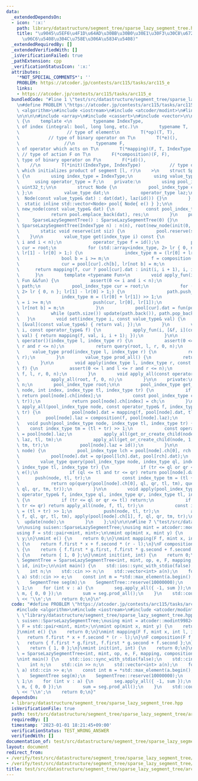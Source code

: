 ```yaml
---
data:
  _extendedDependsOn:
  - icon: ':x:'
    path: library/datastructure/segment_tree/sparse_lazy_segment_tree.hpp
    title: "\u9045\u5EF6\u4F1D\u64AD\u30BB\u30B0\u30E1\u30F3\u30C8\u6728 (\u6DFB\u5B57\
      \u96C6\u5408\u304C\u758E\u306A\u5834\u5408)"
  _extendedRequiredBy: []
  _extendedVerifiedWith: []
  _isVerificationFailed: true
  _pathExtension: cpp
  _verificationStatusIcon: ':x:'
  attributes:
    '*NOT_SPECIAL_COMMENTS*': ''
    PROBLEM: https://atcoder.jp/contests/arc115/tasks/arc115_e
    links:
    - https://atcoder.jp/contests/arc115/tasks/arc115_e
  bundledCode: "#line 1 \"test/src/datastructure/segment_tree/sparse_lazy_segment_tree/arc115_e.test.cpp\"\
    \n#define PROBLEM \"https://atcoder.jp/contests/arc115/tasks/arc115_e\"\n\n#include\
    \ <algorithm>\n#include <iostream>\n#include <atcoder/modint>\n#line 1 \"library/datastructure/segment_tree/sparse_lazy_segment_tree.hpp\"\
    \n\n\n\n#include <array>\n#include <cassert>\n#include <vector>\n\nnamespace suisen\
    \ {\n    template <\n        typename IndexType,                      // type\
    \ of index (integral: bool, long long, etc.)\n        typename T,            \
    \                  // type of element\n        T(*op)(T, T),                 \
    \           // type of binary operator on T\n        T(*e)(),                \
    \                 //\n        typename F,                              // type\
    \ of operator which acts on T\n        T(*mapping)(F, T, IndexType, IndexType),\
    \ // type of action F on T\n        F(*composition)(F, F),                   //\
    \ type of binary operator on F\n        F(*id)(),                            \
    \    //\n        T(*init)(IndexType, IndexType)           // type of function\
    \ which initializes product of segment [l, r)\n    >\n    struct SparseLazySegmentTree\
    \ {\n        using index_type = IndexType;\n        using value_type = T;\n  \
    \      using operator_type = F;\n    private:\n        using pool_index_type =\
    \ uint32_t;\n\n        struct Node {\n            pool_index_type ch[2]{ 0, 0\
    \ };\n            value_type dat;\n            operator_type laz;\n          \
    \  Node(const value_type& dat) : dat(dat), laz(id()) {}\n        };\n\n      \
    \  static inline std::vector<Node> pool{ Node{ e() } };\n\n        static pool_index_type\
    \ new_node(const value_type& dat) {\n            const pool_index_type res = pool.size();\n\
    \            return pool.emplace_back(dat), res;\n        }\n    public:\n   \
    \     SparseLazySegmentTree() : SparseLazySegmentTree(0) {}\n        explicit\
    \ SparseLazySegmentTree(IndexType n) : n(n), root(new_node(init(0, n))) {}\n\n\
    \        static void reserve(int siz) {\n            pool.reserve(siz);\n    \
    \    }\n\n        value_type get(index_type i) const {\n            assert(0 <=\
    \ i and i < n);\n            operator_type f = id();\n            pool_index_type\
    \ cur = root;\n            for (std::array<index_type, 2> lr { 0, n }; cur and\
    \ lr[1] - lr[0] > 1;) {\n                index_type m = (lr[0] + lr[1]) >> 1;\n\
    \                bool b = i >= m;\n                f = composition(f, pool[cur].laz);\n\
    \                cur = pool[cur].ch[b], lr[not b] = m;\n            }\n      \
    \      return mapping(f, cur ? pool[cur].dat : init(i, i + 1), i, i + 1);\n  \
    \      }\n        template <typename Fun>\n        void apply_fun(index_type i,\
    \ Fun &&fun) {\n            assert(0 <= i and i < n);\n            static std::vector<pool_index_type>\
    \ path;\n            pool_index_type cur = root;\n            for (std::array<index_type,\
    \ 2> lr { 0, n }; lr[1] - lr[0] > 1;) {\n                path.push_back(cur);\n\
    \                index_type m = (lr[0] + lr[1]) >> 1;\n                bool b\
    \ = i >= m;\n                push(cur, lr[0], lr[1]);\n                cur = pool[cur].ch[b],\
    \ lr[not b] = m;\n            }\n            pool[cur].dat = fun(pool[cur].dat);\n\
    \            while (path.size()) update(path.back()), path.pop_back();\n     \
    \   }\n        void set(index_type i, const value_type& val) {\n            apply_fun(i,\
    \ [&val](const value_type&) { return val; });\n        }\n        void apply(index_type\
    \ i, const operator_type& f) {\n            apply_fun(i, [&f, i](const value_type&\
    \ val) { return mapping(f, val, i, i + 1); });\n        }\n\n        value_type\
    \ operator()(index_type l, index_type r) {\n            assert(0 <= l and l <=\
    \ r and r <= n);\n            return query(root, l, r, 0, n);\n        }\n   \
    \     value_type prod(index_type l, index_type r) {\n            return (*this)(l,\
    \ r);\n        }\n        value_type prod_all() {\n            return pool[root].dat;\n\
    \        }\n\n        void apply(index_type l, index_type r, const operator_type&\
    \ f) {\n            assert(0 <= l and l <= r and r <= n);\n            apply(root,\
    \ f, l, r, 0, n);\n        }\n        void apply_all(const operator_type& f) {\n\
    \            apply_all(root, f, 0, n);\n        }\n\n    private:\n        index_type\
    \ n;\n        pool_index_type root;\n\n        pool_index_type get_or_create_child(pool_index_type\
    \ node, int index, index_type tl, index_type tr) {\n            if (pool[node].ch[index])\
    \ return pool[node].ch[index];\n            const pool_index_type ch = new_node(init(tl,\
    \ tr));\n            return pool[node].ch[index] = ch;\n        }\n\n        void\
    \ apply_all(pool_index_type node, const operator_type& f, index_type tl, index_type\
    \ tr) {\n            pool[node].dat = mapping(f, pool[node].dat, tl, tr);\n  \
    \          pool[node].laz = composition(f, pool[node].laz);\n        }\n     \
    \   void push(pool_index_type node, index_type tl, index_type tr) {\n        \
    \    const index_type tm = (tl + tr) >> 1;\n            const operator_type laz\
    \ = pool[node].laz;\n            apply_all(get_or_create_child(node, 0, tl, tm),\
    \ laz, tl, tm);\n            apply_all(get_or_create_child(node, 1, tm, tr), laz,\
    \ tm, tr);\n            pool[node].laz = id();\n        }\n\n        void update(pool_index_type\
    \ node) {\n            pool_index_type lch = pool[node].ch[0], rch = pool[node].ch[1];\n\
    \            pool[node].dat = op(pool[lch].dat, pool[rch].dat);\n        }\n\n\
    \        value_type query(pool_index_type node, index_type ql, index_type qr,\
    \ index_type tl, index_type tr) {\n            if (tr <= ql or qr <= tl) return\
    \ e();\n            if (ql <= tl and tr <= qr) return pool[node].dat;\n      \
    \      push(node, tl, tr);\n            const index_type tm = (tl + tr) >> 1;\n\
    \            return op(query(pool[node].ch[0], ql, qr, tl, tm), query(pool[node].ch[1],\
    \ ql, qr, tm, tr));\n        }\n\n        void apply(pool_index_type node, const\
    \ operator_type& f, index_type ql, index_type qr, index_type tl, index_type tr)\
    \ {\n            if (tr <= ql or qr <= tl) return;\n            if (ql <= tl and\
    \ tr <= qr) return apply_all(node, f, tl, tr);\n            const index_type tm\
    \ = (tl + tr) >> 1;\n            push(node, tl, tr);\n            apply(pool[node].ch[0],\
    \ f, ql, qr, tl, tm), apply(pool[node].ch[1], f, ql, qr, tm, tr);\n          \
    \  update(node);\n        }\n    };\n}\n\n\n#line 7 \"test/src/datastructure/segment_tree/sparse_lazy_segment_tree/arc115_e.test.cpp\"\
    \n\nusing suisen::SparseLazySegmentTree;\nusing mint = atcoder::modint998244353;\n\
    using F = std::pair<mint, mint>;\n\nmint op(mint x, mint y) {\n    return x +\
    \ y;\n}\nmint e() {\n    return 0;\n}\nmint mapping(F f, mint x, int l, int r)\
    \ {\n    return f.first * x + f.second * (r - l);\n}\nF composition(F f, F g)\
    \ {\n    return { f.first * g.first, f.first * g.second + f.second };\n}\nF id()\
    \ {\n    return { 1, 0 };\n}\nmint init(int, int) {\n    return 0;\n}\n\nusing\
    \ SegmentTree = SparseLazySegmentTree<int, mint, op, e, F, mapping, composition,\
    \ id, init>;\n\nint main() {\n    std::ios::sync_with_stdio(false);\n    std::cin.tie(nullptr);\n\
    \    int n;\n    std::cin >> n;\n    std::vector<int> a(n);\n    for (int &e :\
    \ a) std::cin >> e;\n    const int m = *std::max_element(a.begin(), a.end());\n\
    \    SegmentTree seg(m);\n    SegmentTree::reserve(10000000);\n    mint sum =\
    \ 1;\n    for (int v : a) {\n        seg.apply_all({ -1, sum });\n        seg.apply(v,\
    \ m, { 0, 0 });\n        sum = seg.prod_all();\n    }\n    std::cout << seg.prod_all().val()\
    \ << '\\n';\n    return 0;\n}\n"
  code: "#define PROBLEM \"https://atcoder.jp/contests/arc115/tasks/arc115_e\"\n\n\
    #include <algorithm>\n#include <iostream>\n#include <atcoder/modint>\n#include\
    \ \"library/datastructure/segment_tree/sparse_lazy_segment_tree.hpp\"\n\nusing\
    \ suisen::SparseLazySegmentTree;\nusing mint = atcoder::modint998244353;\nusing\
    \ F = std::pair<mint, mint>;\n\nmint op(mint x, mint y) {\n    return x + y;\n\
    }\nmint e() {\n    return 0;\n}\nmint mapping(F f, mint x, int l, int r) {\n \
    \   return f.first * x + f.second * (r - l);\n}\nF composition(F f, F g) {\n \
    \   return { f.first * g.first, f.first * g.second + f.second };\n}\nF id() {\n\
    \    return { 1, 0 };\n}\nmint init(int, int) {\n    return 0;\n}\n\nusing SegmentTree\
    \ = SparseLazySegmentTree<int, mint, op, e, F, mapping, composition, id, init>;\n\
    \nint main() {\n    std::ios::sync_with_stdio(false);\n    std::cin.tie(nullptr);\n\
    \    int n;\n    std::cin >> n;\n    std::vector<int> a(n);\n    for (int &e :\
    \ a) std::cin >> e;\n    const int m = *std::max_element(a.begin(), a.end());\n\
    \    SegmentTree seg(m);\n    SegmentTree::reserve(10000000);\n    mint sum =\
    \ 1;\n    for (int v : a) {\n        seg.apply_all({ -1, sum });\n        seg.apply(v,\
    \ m, { 0, 0 });\n        sum = seg.prod_all();\n    }\n    std::cout << seg.prod_all().val()\
    \ << '\\n';\n    return 0;\n}"
  dependsOn:
  - library/datastructure/segment_tree/sparse_lazy_segment_tree.hpp
  isVerificationFile: true
  path: test/src/datastructure/segment_tree/sparse_lazy_segment_tree/arc115_e.test.cpp
  requiredBy: []
  timestamp: '2023-01-01 18:21:45+09:00'
  verificationStatus: TEST_WRONG_ANSWER
  verifiedWith: []
documentation_of: test/src/datastructure/segment_tree/sparse_lazy_segment_tree/arc115_e.test.cpp
layout: document
redirect_from:
- /verify/test/src/datastructure/segment_tree/sparse_lazy_segment_tree/arc115_e.test.cpp
- /verify/test/src/datastructure/segment_tree/sparse_lazy_segment_tree/arc115_e.test.cpp.html
title: test/src/datastructure/segment_tree/sparse_lazy_segment_tree/arc115_e.test.cpp
---
```


